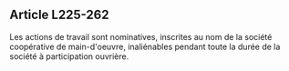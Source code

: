 Article L225-262
----
Les actions de travail sont nominatives, inscrites au nom de la société
coopérative de main-d'oeuvre, inaliénables pendant toute la durée de la société
à participation ouvrière.
